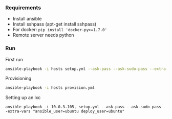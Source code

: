 ### Requirements

* Install ansible
* Install sshpass (apt-get install sshpass)
* For docker: `pip install 'docker-py>=1.7.0'`
* Remote server needs python

### Run

First run

```bash
ansible-playbook -i hosts setup.yml --ask-pass --ask-sudo-pass --extra-vars "ansible_user=ubuntu"
```

Provisioning

```bash
ansible-playbook -i hosts provision.yml
```

Setting up an lxc

```
ansible-playbook -i 10.0.3.105, setup.yml --ask-pass --ask-sudo-pass --extra-vars "ansible_user=ubuntu deploy_user=ubuntu"
```
